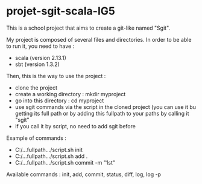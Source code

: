 # projet-sgit-scala-IG5

This is a school project that aims to create a git-like named "Sgit".

My project is composed of several files and directories. In order to be able to run it, you need to have :
 - scala (version  2.13.1)
 - sbt (version 1.3.2)
 
Then, this is the way to use the project :
 - clone the project
 - create a working directory : mkdir myproject
 - go into this directory : cd myproject
 - use sgit commands via the script in the cloned project (you can use it bu getting its full path or by adding this fullpath to your   paths by calling it "sgit"
 - if you call it by script, no need to add sgit before
 
Example of commands :
 - C:/...fullpath.../script.sh init
 - C:/...fullpath.../script.sh add .
 - C:/...fullpath.../script.sh commit -m "1st"

Available commands : init, add, commit, status, diff, log, log -p
